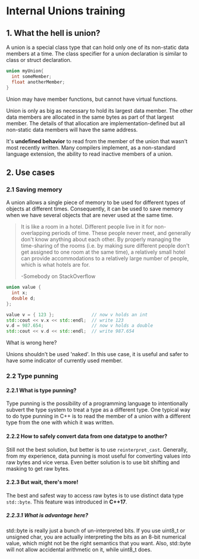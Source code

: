 # Internal Unions training
## 1. What the hell is union? 
A union is a special class type that can hold only one of its non-static data members at a time. The class specifier for a union declaration is similar to class or struct declaration. 

```c++
union myUnion{
  int someMember;
  float anotherMember;
}
```

Union may have member functions, but cannot have virtual functions.

Union is only as big as necessary to hold its largest data member. The other data members are allocated in the same bytes as part of that largest member. The details of that allocation are implementation-defined but all non-static data members will have the same address.

It's **undefined behavior** to read from the member of the union that wasn't most recently written. Many compilers implement, as a non-standard language extension, the ability to read inactive members of a union. 

## 2. Use cases
### 2.1 Saving memory
A union allows a single piece of memory to be used for different types of objects at different times. Consequently, it can be used to save memory when we have several objects that are never used at the same time.

> It is like a room in a hotel. Different people live in it for non-overlapping periods of time. These people never meet, and generally don't know anything about each other. By properly managing the time-sharing of the rooms (i.e. by making sure different people don't get assigned to one room at the same time), a relatively small hotel can provide accommodations to a relatively large number of people, which is what hotels are for. 
>
> -Somebody on StackOverflow 
```c++
union value {
  int x;
  double d;
};

value v = { 123 };              // now v holds an int
std::cout << v.x << std::endl;  // write 123
v.d = 987.654;                  // now v holds a double
std::cout << v.d << std::endl;  // write 987.654
```
What is wrong here? 

Unions shouldn't be used 'naked'. In this use case, it is useful and safer to have some indicator of currently used member. 

### 2.2 Type punning
#### 2.2.1 What is type punning?
 Type punning is the possibility of a programming language to intentionally subvert the type system to treat a type as a different type. One typical way to do type punning in C++ is to read the member of a union with a different type from the one with which it was written.
#### 2.2.2 How to safely convert data from one datatype to another? 
 Still not the best solution, but better is to use `reinterpret_cast`. Generally, from my experience, data punning is most useful for converting values into raw bytes and vice versa. Even better solution is to use bit shifting and masking to get raw bytes. 
#### 2.2.3 But wait, there's more!
 The best and safest way to access raw bytes is to use distinct data type `std::byte`. This feature was introduced in **C++17**.
##### 2.2.3.1 What is advantage here?
 std::byte is really just a bunch of un-interpreted bits. If you use uint8_t or unsigned char, you are actually interpreting the bits as an 8-bit numerical value, which might not be the right semantics that you want. Also, std::byte will not allow accidental arithmetic on it, while uint8_t does.  
 



